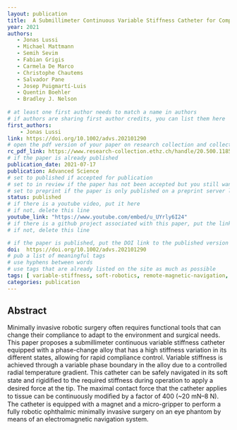 ```yaml
---
layout: publication
title:  A Submillimeter Continuous Variable Stiffness Catheter for Compliance Control
year: 2021 
authors: 
   - Jonas Lussi
   - Michael Mattmann
   - Semih Sevim
   - Fabian Grigis
   - Carmela De Marco
   - Christophe Chautems
   - Salvador Pane
   - Josep Puigmartí-Luis
   - Quentin Boehler
   - Bradley J. Nelson
   
# at least one first author needs to match a name in authors
# if authors are sharing first author credits, you can list them here
first_authors: 
    - Jonas Lussi
link: https://doi.org/10.1002/advs.202101290
# open the pdf version of your paper on research collection and collect the link there
rc_pdf_link: https://www.research-collection.ethz.ch/handle/20.500.11850/489702
# if the paper is already published
publication_date: 2021-07-17
publication: Advanced Science
# set to published if accepted for publication
# set to in review if the paper has not been accepted but you still want a web presence for it
# set to preprint if the paper is only published on a preprint server like arxiv
status: published
# if there is a youtube video, put it here
# if not, delete this line
youtube_link: "https://www.youtube.com/embed/u_UYrly6I24"
# if there is a github project associated with this paper, put the link here
# if not, delete this line

# if the paper is published, put the DOI link to the published version
doi:  https://doi.org/10.1002/advs.202101290
# pub a list of meaningful tags
# use hyphens between words
# use tags that are already listed on the site as much as possible
tags: [ variable-stiffness, soft-robotics, remote-magnetic-navigation, medical-robotics,magnetic-catheters, continuum-robots, ophthalmology]
categories: publication
---
```

## Abstract ##
Minimally invasive robotic surgery often requires functional tools that can change their compliance to adapt to the environment and surgical needs. This paper proposes a submillimeter continuous variable stiffness catheter equipped with a phase-change alloy that has a high stiffness variation in its different states, allowing for rapid compliance control. Variable stiffness is achieved through a variable phase boundary in the alloy due to a controlled radial temperature gradient. This catheter can be safely navigated in its soft state and rigidiﬁed to the required stiffness during operation to apply a desired force at the tip. The maximal contact force that the catheter applies to tissue can be continuously modiﬁed by a factor of 400 (~20 mN–8 N). The catheter is equipped with a magnet and a micro-gripper to perform a fully robotic ophthalmic minimally invasive surgery on an eye phantom by means of an electromagnetic navigation system.

